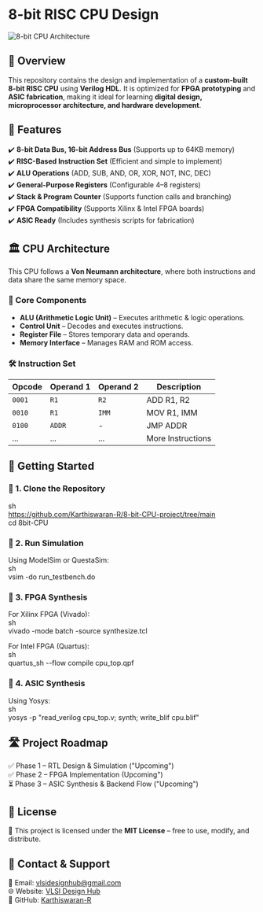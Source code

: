 # 8-bit RISC CPU Design  

![8-bit CPU Architecture](https://www.labs.cs.uregina.ca/301/cpu8bit/CPU-Structure-with-mem.jpg)  


## 🚀 Overview  
This repository contains the design and implementation of a **custom-built 8-bit RISC CPU** using **Verilog HDL**. It is optimized for **FPGA prototyping** and **ASIC fabrication**, making it ideal for learning **digital design, microprocessor architecture, and hardware development**.  

## 🎯 Features  
✔️ **8-bit Data Bus, 16-bit Address Bus** (Supports up to 64KB memory)  
✔️ **RISC-Based Instruction Set** (Efficient and simple to implement)  
✔️ **ALU Operations** (ADD, SUB, AND, OR, XOR, NOT, INC, DEC)  
✔️ **General-Purpose Registers** (Configurable 4–8 registers)  
✔️ **Stack & Program Counter** (Supports function calls and branching)  
✔️ **FPGA Compatibility** (Supports Xilinx & Intel FPGA boards)  
✔️ **ASIC Ready** (Includes synthesis scripts for fabrication)  

## 🏛 CPU Architecture  
This CPU follows a **Von Neumann architecture**, where both instructions and data share the same memory space.  

### 🔹 Core Components  
- **ALU (Arithmetic Logic Unit)** – Executes arithmetic & logic operations.  
- **Control Unit** – Decodes and executes instructions.  
- **Register File** – Stores temporary data and operands.  
- **Memory Interface** – Manages RAM and ROM access.  

### 🛠 Instruction Set  
| Opcode | Operand 1 | Operand 2 | Description |
|--------|----------|----------|-------------|
| `0001` | `R1` | `R2` | ADD R1, R2 |
| `0010` | `R1` | `IMM` | MOV R1, IMM |
| `0100` | `ADDR` | - | JMP ADDR |
| ... | ... | ... | More Instructions |

## 🚀 Getting Started  

### 🔹 1. Clone the Repository  
sh            
https://github.com/Karthiswaran-R/8-bit-CPU-project/tree/main           
cd 8bit-CPU  

### 🔹 2. Run Simulation  
Using ModelSim or QuestaSim:  
sh                              
vsim -do run_testbench.do 

### 🔹 3. FPGA Synthesis  
For Xilinx FPGA (Vivado):  
sh              
vivado -mode batch -source synthesize.tcl

For Intel FPGA (Quartus):  
sh        
quartus_sh --flow compile cpu_top.qpf

### 🔹 4. ASIC Synthesis  
Using Yosys:  
sh                
yosys -p "read_verilog cpu_top.v; synth; write_blif cpu.blif"

## 🛣️ Project Roadmap  
✅ Phase 1 – RTL Design & Simulation ("Upcoming")   
✅ Phase 2 – FPGA Implementation (Upcoming")   
⏳ Phase 3 – ASIC Synthesis & Backend Flow ("Upcoming")   

## 📜 License  
📢 This project is licensed under the **MIT License** – free to use, modify, and distribute.  

## 📩 Contact & Support  
📧 Email: vlsidesignhub@gmail.com      
🌐 Website: [VLSI Design Hub](https://vlsidesignhub.netlify.app/)    
🐙 GitHub: [Karthiswaran-R](https://github.com/Karthiswaran-R/8-bit-CPU-project)  
